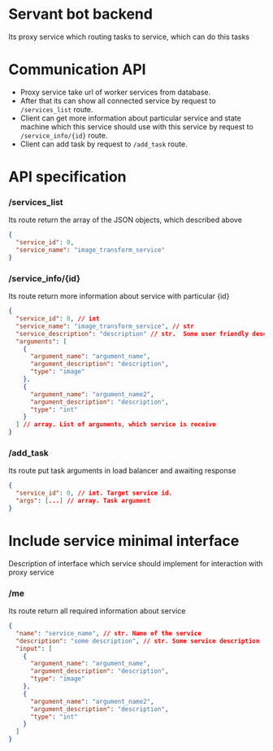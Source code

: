 # Servant bot backend

Its proxy service which routing tasks to service, which can do this tasks


# Communication API

- Proxy service take url of worker services from database. 
- After that its can show all connected service by request to ```/services_list``` route. 
- Client can get more information about particular service and state machine which
this service should use with this service by request to ```/service_info/{id}``` route.
- Client can add task by request to ```/add_task``` route.

# API specification

### /services_list

Its route return the array of the JSON objects, which described above

```json
{
  "service_id": 0,
  "service_name": "image_transform_service"
}
```

### /service_info/{id}

Its route return more information about service with particular {id}

```json
{
  "service_id": 0, // int
  "service_name": "image_transform_service", // str
  "service_description": "description" // str.  Some user friendly description of availability of service,
  "arguments": [
    {
      "argument_name": "argument_name",
      "argument_description": "description",
      "type": "image"
    },
    {
      "argument_name": "argument_name2",
      "argument_description": "description",
      "type": "int"
    }
  ] // array. List of arguments, which service is receive
}
```

### /add_task

Its route put task arguments in load balancer and awaiting response

```json
{
  "service_id": 0, // int. Target service id.
  "args": [...] // array. Task argument
}

```

# Include service minimal interface

Description of interface which service should implement for interaction with proxy service

### /me

Its route return all required information about service

```json
{
  "name": "service_name", // str. Name of the service
  "description": "some description", // str. Some service description
  "input": [
    {
      "argument_name": "argument_name",
      "argument_description": "description",
      "type": "image"
    },
    {
      "argument_name": "argument_name2",
      "argument_description": "description",
      "type": "int"
    }
  ]
}
```
